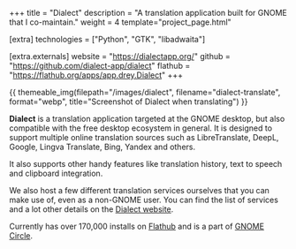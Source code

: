 +++
title = "Dialect"
description = "A translation application built for GNOME that I co-maintain."
weight = 4
template="project_page.html"

[extra]
technologies = ["Python", "GTK", "libadwaita"]

[extra.externals]
website = "https://dialectapp.org/"
github = "https://github.com/dialect-app/dialect"
flathub = "https://flathub.org/apps/app.drey.Dialect"
+++

{{ themeable_img(filepath="/images/dialect", filename="dialect-translate", format="webp", title="Screenshot of Dialect when translating") }}

**Dialect** is a translation application targeted at the GNOME desktop, but also compatible with the free desktop ecosystem in general. It is designed to support multiple online translation sources such as LibreTranslate, DeepL, Google, Lingva Translate, Bing, Yandex and others.

It also supports other handy features like translation history, text to speech and clipboard integration.

We also host a few different translation services ourselves that you can make use of, even as a non-GNOME user. You can find the list of services and a lot other details on the [Dialect website](https://dialectapp.org).

Currently has over 170,000 installs on [Flathub](https://flathub.org/apps/dev.mufeed.Wordbook/) and is a part of [GNOME Circle](https://apps.gnome.org/Dialect/).
